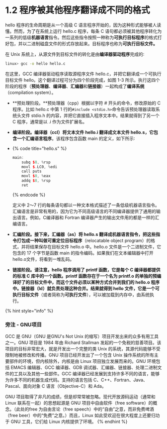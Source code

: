 # 1.2 程序被其他程序翻译成不同的格式

hello 程序的生命周期是从一个高级 C 语言程序开始的，因为这种形式能够被人读懂。然而，为了在系统上运行 hello.c 程序，每条 C 语句都必须被其他程序转化为一系列的低级**机器语言**指令。然后这些指令按照一种称为**可执行目标程序**的格式打好包，并以二进制磁盘文件的形式存放起来。目标程序也称为**可执行目标文件。**

在 Unix 系统上，从源文件到目标文件的转化是由**编译器驱动程序**完成的∶

```bash
linux> gcc -o hello hello.c
```

在这里，GCC 编译器驱动程序读取源程序文件 hello.c，并把它翻译成一个可执行目标文件 hello。这个翻译过程可分为四个阶段完成，如图 1-3 所示。执行这四个阶段的程序（**预处理器**、**编译器**、**汇编器**和**链接器**）一起构成了**编译系统**（compilation system）。

* **预处理阶段。**预处理器（cpp）根据以字符 \# 开头的命令，修改原始的 C 程序。比如 hello.c 中第 1 行的`#include <stdio.h>`命令告诉预处理器读取系统头文件 stdio.h 的内容，并把它直接插入程序文本中。结果就得到了另一个 C 程序，通常是以 .i 作为文件扩展名。 
* **编译阶段。**编译器（ccl）将文本文件 hello.i 翻译成文本文件 hello.s，它包含一个**汇编语言程序**。该程序包含函数 main 的定义，如下所示∶
* {% code title="hello.s" %}
  ```cpp
  main:
      subq $8, %rsp
      movl $.LC0, %edi
      call puts
      movl $0, %eax
      addq $8, %rsp
      ret
  ```
  {% endcode %}

  定义中 2～7 行的每条语句都以一种文本格式描述了一条低级机器语言指令。汇编语言是非常有用的，因为它为不同高级语言的不同编译器提供了通用的输出语言。例如，C编译器和 Fortran 编译器产生的输出文件用的都是一样的汇编语言。

* **汇编阶段。**接下来，汇编器（as）将 hello.s 翻译成机器语言指令，把这些指令打包成一种叫做**可重定位目标程序**（relocatable object program）的格式，并将结果保存在目标文件 hello.o 中。hello.o 文件是一个二进制文件，它包含的 17 个字节是函数 main 的指令编码。如果我们在文本编辑器中打开 hello.o文件，将看到一堆乱码。
* **链接阶段。**请注意，hello 程序调用了 printf 函数，它是每个 C 编译器都提供的标准 C 库中的一个函数。printf 函数存在于一个名为 printf.o 的单独的预编译好了的目标文件中，而这个文件必须以某种方式合并到我们的 hello.o 程序中。链接器（ld）就负责处理这种合并。结果就得到 hello 文件，它是一个**可执行目标文件**（或者简称为**可执行文件**），可以被加载到内存中，由系统执行。

{% hint style="info" %}
### 旁注 - GNU项目

GCC 是 GNU（GNU 是GNU's Not Unix 的缩写）项目开发出来的众多有用工具之一。GNU 项目是 1984 年由 Richard Stallman 发起的一个免税的慈善项目。该项目的目标非常宏大，就是开发出一个完整的类 Unix 的系统，其源代码能够不受限制地被修改和传播。GNU 项目已经开发出了一个包含 Unix 操作系统的所有主要部件的环境，但内核除外，内核是由 Linux 项目独立发展而来的。GNU 环境包括 EMACS 编辑器、GCC 编译器、GDB 调试器、汇编器、链接器、处理二进制文件的工具以及其他一些部件。GCC 编译器已经发展到支持许多不同的语言，能够为许多不同的机器生成代码。支持的语言包括 C、C++、Fortran、Java、Pascal、面向对象 C 语言（Objective-C）和 Ada。

GNU 项目取得了非凡的成绩，但是却常常被忽略。现代开放源码运动（通常和 Linux 联系在一起）的思想起源是 GNU 项目中自由软件（free software）的概念。（此处的free 为自由言论（free speech）中的“自由”之意，而非免费啤酒（free beer）中的“免费”之意。）而且，Linux 如此受欢迎在很大程度上还要归功于 GNU 工具，它们给 Linux 内核提供了环境。
{% endhint %}

